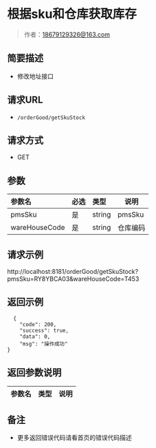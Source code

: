 # 根据sku和仓库获取库存

> 作者：18679129326@163.com

## 简要描述

- 修改地址接口

## 请求URL
- ` /orderGood/getSkuStock `
  
## 请求方式
- GET

## 参数

|参数名|必选|类型|说明|
|:----    |:---|:----- |-----   |
|pmsSku |是  |string |pmsSku   |
|wareHouseCode |是  |string |仓库编码   |

## 请求示例 
http://localhost:8181/orderGood/getSkuStock?pmsSku=RY8YBCA03&wareHouseCode=T453

## 返回示例 

``` 
  {
    "code": 200,
    "success": true,
    "data": 0,
    "msg": "操作成功"
}
```

## 返回参数说明 

|参数名|类型|说明|
|:-----  |:-----|-----                           |

## 备注 

- 更多返回错误代码请看首页的错误代码描述
